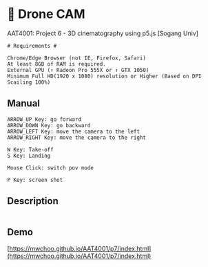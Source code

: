# :helicopter: Drone CAM
AAT4001: Project 6 - 3D cinematography using p5.js [Sogang Univ]

```
# Requirements #

Chrome/Edge Browser (not IE, Firefox, Safari)
At least 8GB of RAM is required.
External GPU (↑ Radeon Pro 555X or ↑ GTX 1050)
Minimum Full HD(1920 x 1080) resolution or Higher (Based on DPI Scailing 100%)
```

## Manual
```
ARROW_UP Key: go forward
ARROW_DOWN Key: go backward
ARROW_LEFT Key: move the camera to the left
ARROW_RIGHT Key: move the camera to the right

W Key: Take-off
S Key: Landing

Mouse Click: switch pov mode

P Key: screen shot
```

## Description
```

```

## Demo
[https://mwchoo.github.io/AAT4001/p7/index.html](https://mwchoo.github.io/AAT4001/p7/index.html)
